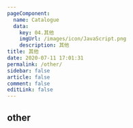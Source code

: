 ```yaml
---
pageComponent:
  name: Catalogue
  data:
    key: 04.其他
    imgUrl: /images/icon/JavaScript.png
    description: 其他
title: 其他
date: 2020-07-11 17:01:31
permalink: /other/
sidebar: false
article: false
comment: false
editLink: false
---
```


## other
